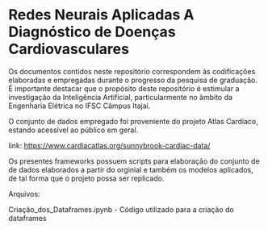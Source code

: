 # Redes Neurais Aplicadas A Diagnóstico de Doenças Cardiovasculares

Os documentos contidos neste repositório correspondem às codificações elaboradas e empregadas durante o progresso da pesquisa de graduação. É importante destacar que o propósito deste repositório é estimular a investigação da Inteligência Artificial, particularmente no âmbito da Engenharia Elétrica no IFSC Câmpus Itajaí.

O conjunto de dados empregado foi proveniente do projeto Atlas Cardíaco, estando acessível ao público em geral.

link: https://www.cardiacatlas.org/sunnybrook-cardiac-data/

Os presentes frameworks possuem scripts para elaboração do conjunto de de dados elaborados a partir do orginial e também os modelos aplicados, de tal forma que o projeto possa ser replicado.

Arquivos:

Criação_dos_Dataframes.ipynb - Código utilizado para a criação do dataframes


